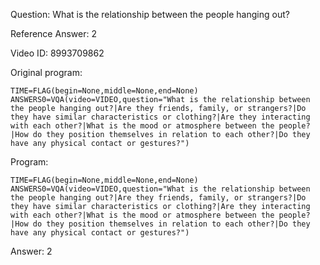 Question: What is the relationship between the people hanging out?

Reference Answer: 2

Video ID: 8993709862

Original program:

```
TIME=FLAG(begin=None,middle=None,end=None)
ANSWERS0=VQA(video=VIDEO,question="What is the relationship between the people hanging out?|Are they friends, family, or strangers?|Do they have similar characteristics or clothing?|Are they interacting with each other?|What is the mood or atmosphere between the people?|How do they position themselves in relation to each other?|Do they have any physical contact or gestures?")
```

Program:

```
TIME=FLAG(begin=None,middle=None,end=None)
ANSWERS0=VQA(video=VIDEO,question="What is the relationship between the people hanging out?|Are they friends, family, or strangers?|Do they have similar characteristics or clothing?|Are they interacting with each other?|What is the mood or atmosphere between the people?|How do they position themselves in relation to each other?|Do they have any physical contact or gestures?")
```

Answer: 2

